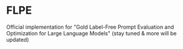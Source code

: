 # FLPE
Official implementation for "Gold Label-Free Prompt Evaluation and Optimization for Large Language Models" (stay tuned &amp; more will be updated)
